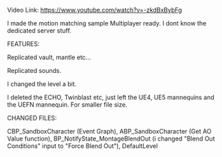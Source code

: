 Video Link:
https://www.youtube.com/watch?v=-zkdBxBybFg

I made the motion matching sample Multiplayer ready. I dont know the dedicated server stuff.

FEATURES:


Replicated vault, mantle etc... 

Replicated sounds. 

I changed the level a bit. 

I deleted the ECHO, Twinblast etc, just left the UE4, UE5 mannequins and the UEFN mannequin. For smaller file size.

CHANGED FILES:

CBP_SandboxCharacter (Event Graph), ABP_SandboxCharacter (Get AO Value function), BP_NotifyState_MontageBlendOut (i changed "Blend Out Conditions" input to "Force Blend Out"), DefaultLevel

